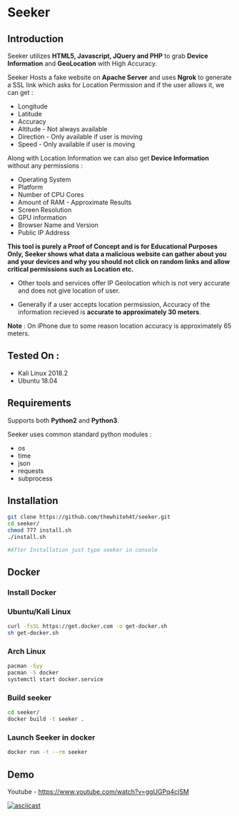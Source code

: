 # Seeker

## Introduction
Seeker utilizes **HTML5, Javascript, JQuery and PHP** to grab **Device Information** and **GeoLocation** with High Accuracy.

Seeker Hosts a fake website on **Apache Server** and uses **Ngrok** to generate a SSL link which asks for Location Permission and if the user allows it, we can get :

* Longitude
* Latitude
* Accuracy
* Altitude - Not always available
* Direction - Only available if user is moving
* Speed - Only available if user is moving

Along with Location Information we can also get **Device Information** without any permissions :

* Operating System
* Platform
* Number of CPU Cores
* Amount of RAM - Approximate Results
* Screen Resolution
* GPU information
* Browser Name and Version
* Public IP Address

**This tool is purely a Proof of Concept and is for Educational Purposes Only, Seeker shows what data a malicious website can gather about you and your devices and why you should not click on random links and allow critical permissions such as Location etc.**

* Other tools and services offer IP Geolocation which is not very accurate and does not give location of user.

* Generally if a user accepts location permsission, Accuracy of the information recieved is **accurate to approximately 30 meters**.

**Note** : On iPhone due to some reason location accuracy is approximately 65 meters.

## Tested On :

* Kali Linux 2018.2
* Ubuntu 18.04

## Requirements

Supports both **Python2** and **Python3**.

Seeker uses common standard python modules :

* os
* time
* json
* requests
* subprocess

## Installation

```bash
git clone https://github.com/thewhiteh4t/seeker.git
cd seeker/
chmod 777 install.sh
./install.sh

#After Installation just type seeker in console
```
## Docker
### Install Docker

### Ubuntu/Kali Linux

```bash
curl -fsSL https://get.docker.com -o get-docker.sh
sh get-docker.sh
```

### Arch Linux

```bash
pacman -Syy
pacman -S docker
systemctl start docker.service
```

### Build seeker

```bash
cd seeker/
docker build -t seeker .
```

### Launch Seeker in docker
```bash
docker run -t --rm seeker
```

## Demo

Youtube - https://www.youtube.com/watch?v=ggUGPq4cjSM

[![asciicast](https://asciinema.org/a/195052.png)](https://asciinema.org/a/195052)
